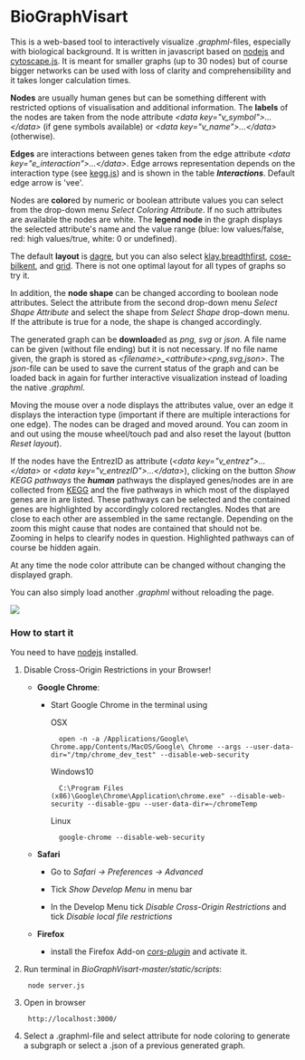 # BioGraphVisart
This is a web-based tool to interactively visualize *.graphml*-files, especially with biological background. It is written in javascript based on [nodejs](nodejs.org) and [cytoscape.js](http://js.cytoscape.org). It is meant for smaller graphs (up to 30 nodes) but of course bigger networks can be used with loss of clarity and comprehensibility and it takes longer calculation times.

**Nodes** are usually human genes but can be something different with restricted options of visualisation and additional information.
The **labels** of the nodes are taken from the node attribute *\<data key="v\_symbol"\>...\</data\>* (if gene symbols available) or *\<data key="v\_name"\>...\</data\>* (otherwise).

**Edges** are interactions between genes taken from the edge attribute *\<data key="e_interaction"\>...\</data\>*. Edge arrows representation depends on the interaction type (see [kegg.js](https://www.kegg.jp/kegg/xml/docs/)) and is shown in the table ***Interactions***. Default edge arrow is 'vee'.

Nodes are **color**ed by numeric or boolean attribute values you can select from the drop-down menu *Select Coloring Attribute*. If no such attributes are available the nodes are white. The **legend node** in the graph displays the selected attribute's name and the value range (blue: low values/false, red: high values/true, white: 0 or undefined).

The default **layout** is [dagre](https://github.com/cytoscape/cytoscape.js-dagre), but you can also select [klay](https://github.com/cytoscape/cytoscape.js-klay),[breadthfirst](https://github.com/cytoscape/cytoscape.js/tree/master/documentation/demos/images-breadthfirst-layout), [cose-bilkent](), and [grid](https://github.com/cytoscape/cytoscape.js-cose-bilkent). There is not one optimal layout for all types of graphs so try it.

In addition, the **node shape** can be changed according to boolean node attributes. Select the attribute from the second drop-down menu *Select Shape Attribute* and select the shape from *Select Shape* drop-down menu. If the attribute is true for a node, the shape is changed accordingly.

The generated graph can be **download**ed as *png, svg* or *json*. A file name can be given (without file ending) but it is not necessary. If no file name given, the graph is stored as *\<filename\>\_\<attribute\>\<png,svg,json\>*. The *json*-file can be used to save the current status of the graph and can be loaded back in again for further interactive visualization instead of loading the native *.graphml*.

Moving the mouse over a node displays the attributes value, over an edge it displays the interaction type (important if there are multiple interactions for one edge). The nodes can be draged and moved around. You can zoom in and out using the mouse wheel/touch pad and also reset the layout (button *Reset layout*).

If the nodes have the EntrezID as attribute (*\<data key="v\_entrez"\>...\</data\>* or *\<data key="v\_entrezID"\>...\</data\>*), clicking on the button *Show KEGG pathways* the ***human*** pathways the displayed genes/nodes are in are collected from [KEGG](https://www.genome.jp/kegg/) and the five pathways in which most of the displayed genes are in are listed. These pathways can be selected and the contained genes are highlighted by accordingly colored rectangles. Nodes that are close to each other are assembled in the same rectangle. Depending on the zoom this might cause that nodes are contained that should not be. Zooming in helps to clearify nodes in question. Highlighted pathways can of course be hidden again. 

At any time the node color attribute can be changed without changing the displayed graph. 

You can also simply load another *.graphml* without reloading the page.
 
![](https://github.com/MirjamFi/SubgraphVisualization/blob/master/Example.png)


### How to start it
You need to have [nodejs](nodejs.org) installed.

1. Disable Cross-Origin Restrictions in your Browser!  

	- **Google Chrome**:
		* Start Google Chrome in the terminal using 

	 		OSX 
	 
	 			open -n -a /Applications/Google\ Chrome.app/Contents/MacOS/Google\ Chrome --args --user-data-dir="/tmp/chrome_dev_test" --disable-web-security
	 		Windows10
		
				C:\Program Files (x86)\Google\Chrome\Application\chrome.exe" --disable-web-security --disable-gpu --user-data-dir=~/chromeTemp

			Linux
		
				google-chrome --disable-web-security

	- **Safari**
		* Go to *Safari -> Preferences -> Advanced*

		* Tick *Show Develop Menu* in menu bar

		* In the Develop Menu tick *Disable Cross-Origin Restrictions* and tick *Disable local file restrictions*

	- **Firefox**
		* install the Firefox Add-on [*cors-plugin*](https://addons.mozilla.org/en-US/firefox/addon/cors-plugin/) and activate it.
2. Run terminal in *BioGraphVisart-master/static/scripts*: 
		
		node server.js 

3. Open in browser

		http://localhost:3000/

4. Select a .graphml-file and select attribute for node coloring to generate a subgraph or select a .json of a previous generated graph.


